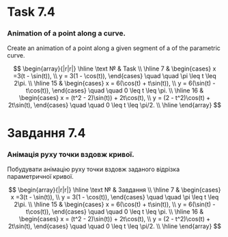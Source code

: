 # Task 7.4

### Animation of a point along a curve.

Create an animation of a point along a given segment of a
of the parametric curve.

$$
\begin{array}{|r|r|}
\hline
\text № & Task \\
\hline
7 &
\begin{cases}
x =3(t - \sin(t)), \\
y = 3(1 - \cos(t)),
\end{cases}
\quad \quad \pi \leq t \leq 2\pi.
\\
\hline
15 &
\begin{cases}
x = 6(\cos(t) + t\sin(t)), \\
y = 6(\sin(t) - t\cos(t)),
\end{cases}
\quad \quad 0 \leq t \leq \pi.
\\
\hline
16 &
\begin{cases}
x = (t^2 - 2)\sin(t)) + 2t\cos(t), \\
y = (2 - t^2)\cos(t) + 2t\sin(t),
\end{cases}
\quad \quad 0 \leq t \leq \pi/2.
\\
\hline
\end{array}
$$

# Завдання 7.4

### Анімація руху точки вздовж кривої.

Побудувати анімацію руху точки вздовж заданого відрізка
параметричної кривої.

$$
\begin{array}{|r|r|}
\hline
\text № & Завдання \\
\hline
7 &
\begin{cases}
x =3(t - \sin(t)), \\
y = 3(1 - \cos(t)),
\end{cases}
\quad \quad \pi \leq t \leq 2\pi.
\\
\hline
15 &
\begin{cases}
x = 6(\cos(t) + t\sin(t)), \\
y = 6(\sin(t) - t\cos(t)),
\end{cases}
\quad \quad 0 \leq t \leq \pi.
\\
\hline
16 &
\begin{cases}
x = (t^2 - 2)\sin(t)) + 2t\cos(t), \\
y = (2 - t^2)\cos(t) + 2t\sin(t),
\end{cases}
\quad \quad 0 \leq t \leq \pi/2.
\\
\hline
\end{array}
$$
